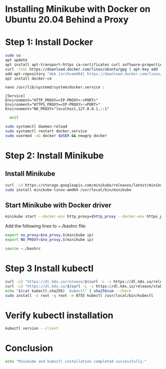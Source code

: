 # Installing Minikube with Docker on Ubuntu 20.04 Behind a Proxy

# Step 1: Install Docker

```bash
sudo su -
apt update 
apt install apt-transport-https ca-certificates curl software-properties-common
curl -fsSL https://download.docker.com/linux/ubuntu/gpg | apt-key add -
add-apt-repository "deb [arch=amd64] https://download.docker.com/linux/ubuntu focal stable"
apt install docker-ce
```

```
nano /usr/lib/systemd/system/docker.service :
```

```
[Service]
Environment="HTTP_PROXY=<IP-PROXY>:<PORT>"
Environment="HTTPS_PROXY=<IP-PROXY>:<PORT>"
Environment="NO_PROXY="localhost,127.0.0.1,::1"
```

```bash
  exit 
  ```


```bash
sudo systemctl daemon-reload
sudo systemctl restart docker.service
sudo usermod -aG docker $USER && newgrp docker
```

# Step 2: Install Minikube
## Install Minikube
```bash
curl -LO https://storage.googleapis.com/minikube/releases/latest/minikube-linux-amd64
sudo install minikube-linux-amd64 /usr/local/bin/minikube
``````


## Start Minikube with Docker driver

```bash
minikube start --docker-env http_proxy=$http_proxy --docker-env https_proxy=$https_proxy
```

 Add the following lines to ~./bashrc file:
 
```bash
export no_proxy=$no_proxy,$(minikube ip)
export NO_PROXY=$no_proxy,$(minikube ip)
```

```bash
source ~./bashrc
```

# Step 3 Install kubectl
```bash
curl -LO "https://dl.k8s.io/release/$(curl -L -s https://dl.k8s.io/release/stable.txt)/bin/linux/amd64/kubectl"
curl -LO "https://dl.k8s.io/$(curl -L -s https://dl.k8s.io/release/stable.txt)/bin/linux/amd64/kubectl.sha256"
echo "$(cat kubectl.sha256)  kubectl" | sha256sum --check
sudo install -o root -g root -m 0755 kubectl /usr/local/bin/kubectl
```

# Verify kubectl installation
```bash
kubectl version --client
```

# Conclusion
```bash 
echo "Minikube and kubectl installation completed successfully."
```

